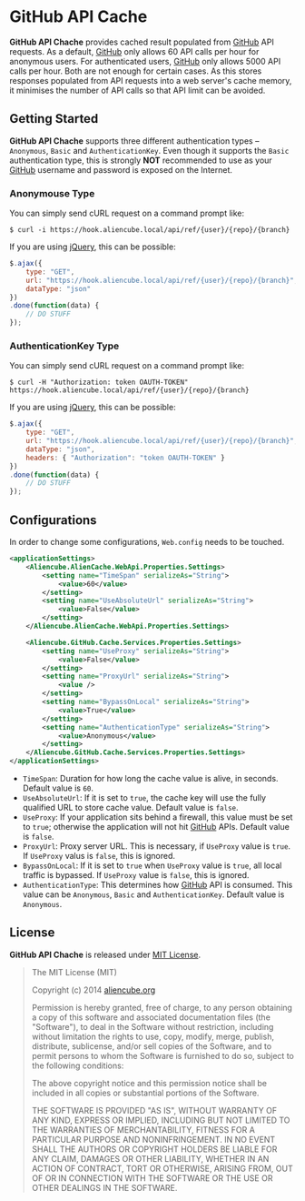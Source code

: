 # GitHub API Cache #

**GitHub API Chache** provides cached result populated from [GitHub][gh] API requests. As a default, [GitHub][gh] only allows 60 API calls per hour for anonymous users. For authenticated users, [GitHub][gh] only allows 5000 API calls per hour. Both are not enough for certain cases. As this stores responses populated from API requests into a web server's cache memory, it minimises the number of API calls so that API limit can be avoided.


## Getting Started ##

**GitHub API Chache** supports three different authentication types &ndash; `Anonymous`, `Basic` and `AuthenticationKey`. Even though it supports the `Basic` authentication type, this is strongly **NOT** recommended to use as your [GitHub][gh] username and password is exposed on the Internet.


### Anonymouse Type ###

You can simply send cURL request on a command prompt like:

```shell
$ curl -i https://hook.aliencube.local/api/ref/{user}/{repo}/{branch}
```

If you are using [jQuery][jquery], this can be possible:

```javascript
$.ajax({
    type: "GET",
    url: "https://hook.aliencube.local/api/ref/{user}/{repo}/{branch}",
    dataType: "json"
})
.done(function(data) {
    // DO STUFF
});
```


### AuthenticationKey Type ###

You can simply send cURL request on a command prompt like:

```shell
$ curl -H "Authorization: token OAUTH-TOKEN" https://hook.aliencube.local/api/ref/{user}/{repo}/{branch}
```

If you are using [jQuery][jquery], this can be possible:

```javascript
$.ajax({
    type: "GET",
    url: "https://hook.aliencube.local/api/ref/{user}/{repo}/{branch}",
    dataType: "json",
    headers: { "Authorization": "token OAUTH-TOKEN" }
})
.done(function(data) {
    // DO STUFF
});
```


## Configurations ##

In order to change some configurations, `Web.config` needs to be touched.

```xml
<applicationSettings>
    <Aliencube.AlienCache.WebApi.Properties.Settings>
        <setting name="TimeSpan" serializeAs="String">
            <value>60</value>
        </setting>
        <setting name="UseAbsoluteUrl" serializeAs="String">
            <value>False</value>
        </setting>
    </Aliencube.AlienCache.WebApi.Properties.Settings>

    <Aliencube.GitHub.Cache.Services.Properties.Settings>
        <setting name="UseProxy" serializeAs="String">
            <value>False</value>
        </setting>
        <setting name="ProxyUrl" serializeAs="String">
            <value />
        </setting>
        <setting name="BypassOnLocal" serializeAs="String">
            <value>True</value>
        </setting>
        <setting name="AuthenticationType" serializeAs="String">
            <value>Anonymous</value>
        </setting>
    </Aliencube.GitHub.Cache.Services.Properties.Settings>
</applicationSettings>
```

* `TimeSpan`: Duration for how long the cache value is alive, in seconds. Default value is `60`.
* `UseAbsoluteUrl`: If it is set to `true`, the cache key will use the fully qualified URL to store cache value. Default value is `false`.
* `UseProxy`: If your application sits behind a firewall, this value must be set to `true`; otherwise the application will not hit [GitHub][gh] APIs. Default value is `false`.
* `ProxyUrl`: Proxy server URL. This is necessary, if `UseProxy` value is `true`. If `UseProxy` valus is `false`, this is ignored.
* `BypassOnLocal`: If it is set to `true` when `UseProxy` value is `true`, all local traffic is bypassed. If `UseProxy` value is `false`, this is ignored.
* `AuthenticationType`: This determines how [GitHub][gh] API is consumed. This value can be `Anonymous`, `Basic` and `AuthenticationKey`. Default value is `Anonymous`. 


## License ##

**GitHub API Chache** is released under [MIT License](http://opensource.org/licenses/MIT).

> The MIT License (MIT)
> 
> Copyright (c) 2014 [aliencube.org](http://aliencube.org)
> 
> Permission is hereby granted, free of charge, to any person obtaining a copy of this software and associated documentation files (the "Software"), to deal in the Software without restriction, including without limitation the rights to use, copy, modify, merge, publish, distribute, sublicense, and/or sell copies of the Software, and to permit persons to whom the Software is
> furnished to do so, subject to the following conditions:
> 
> The above copyright notice and this permission notice shall be included in all copies or substantial portions of the Software.
> 
> THE SOFTWARE IS PROVIDED "AS IS", WITHOUT WARRANTY OF ANY KIND, EXPRESS OR IMPLIED, INCLUDING BUT NOT LIMITED TO THE WARRANTIES OF MERCHANTABILITY, FITNESS FOR A PARTICULAR PURPOSE AND NONINFRINGEMENT. IN NO EVENT SHALL THE AUTHORS OR COPYRIGHT HOLDERS BE LIABLE FOR ANY CLAIM, DAMAGES OR OTHER LIABILITY, WHETHER IN AN ACTION OF CONTRACT, TORT OR OTHERWISE, ARISING FROM, OUT OF OR IN CONNECTION WITH THE SOFTWARE OR THE USE OR OTHER DEALINGS IN THE SOFTWARE.

[gh]: http://github.com
[jquery]: http://jquery.com
